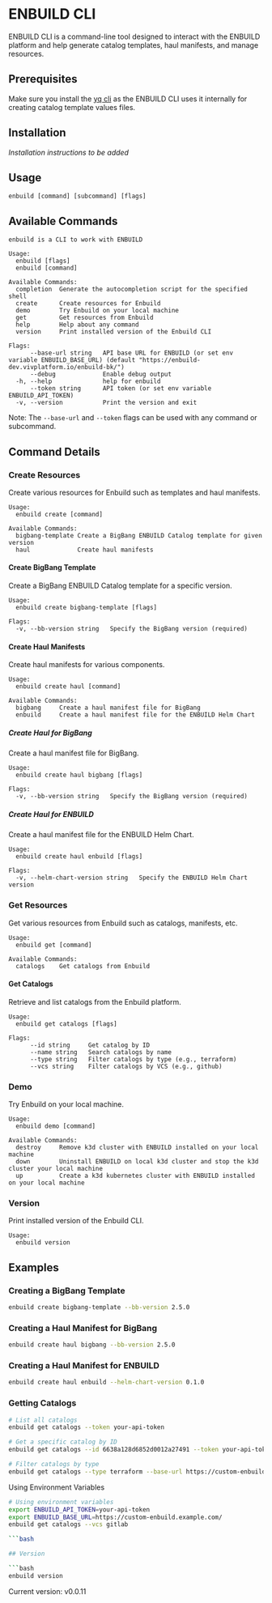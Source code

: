 # ENBUILD CLI

ENBUILD CLI is a command-line tool designed to interact with the ENBUILD platform and help generate catalog templates, haul manifests, and manage resources.

## Prerequisites

Make sure you install the [yq cli](https://mikefarah.gitbook.io/yq) as the ENBUILD CLI uses it internally for creating catalog template values files.

## Installation

*Installation instructions to be added*

## Usage

```
enbuild [command] [subcommand] [flags]
```

## Available Commands

```
enbuild is a CLI to work with ENBUILD

Usage:
  enbuild [flags]
  enbuild [command]

Available Commands:
  completion  Generate the autocompletion script for the specified shell
  create      Create resources for Enbuild
  demo        Try Enbuild on your local machine
  get         Get resources from Enbuild
  help        Help about any command
  version     Print installed version of the Enbuild CLI

Flags:
      --base-url string   API base URL for ENBUILD (or set env variable ENBUILD_BASE_URL) (default "https://enbuild-dev.vivplatform.io/enbuild-bk/")
      --debug             Enable debug output
  -h, --help              help for enbuild
      --token string      API token (or set env variable ENBUILD_API_TOKEN)
  -v, --version           Print the version and exit
```

Note: The `--base-url` and `--token` flags can be used with any command or subcommand.

## Command Details

### Create Resources

Create various resources for Enbuild such as templates and haul manifests.

```
Usage:
  enbuild create [command]

Available Commands:
  bigbang-template Create a BigBang ENBUILD Catalog template for given version
  haul             Create haul manifests
```

#### Create BigBang Template

Create a BigBang ENBUILD Catalog template for a specific version.

```
Usage:
  enbuild create bigbang-template [flags]

Flags:
  -v, --bb-version string   Specify the BigBang version (required)
```

#### Create Haul Manifests

Create haul manifests for various components.

```
Usage:
  enbuild create haul [command]

Available Commands:
  bigbang     Create a haul manifest file for BigBang
  enbuild     Create a haul manifest file for the ENBUILD Helm Chart
```

##### Create Haul for BigBang

Create a haul manifest file for BigBang.

```
Usage:
  enbuild create haul bigbang [flags]

Flags:
  -v, --bb-version string   Specify the BigBang version (required)
```

##### Create Haul for ENBUILD

Create a haul manifest file for the ENBUILD Helm Chart.

```
Usage:
  enbuild create haul enbuild [flags]

Flags:
  -v, --helm-chart-version string   Specify the ENBUILD Helm Chart version
```

### Get Resources

Get various resources from Enbuild such as catalogs, manifests, etc.

```
Usage:
  enbuild get [command]

Available Commands:
  catalogs    Get catalogs from Enbuild
```

#### Get Catalogs

Retrieve and list catalogs from the Enbuild platform.

```
Usage:
  enbuild get catalogs [flags]

Flags:
      --id string     Get catalog by ID
      --name string   Search catalogs by name
      --type string   Filter catalogs by type (e.g., terraform)
      --vcs string    Filter catalogs by VCS (e.g., github)
```

### Demo

Try Enbuild on your local machine.

```
Usage:
  enbuild demo [command]

Available Commands:
  destroy     Remove k3d cluster with ENBUILD installed on your local machine
  down        Uninstall ENBUILD on local k3d cluster and stop the k3d cluster your local machine
  up          Create a k3d kubernetes cluster with ENBUILD installed on your local machine
```

### Version

Print installed version of the Enbuild CLI.

```
Usage:
  enbuild version
```

## Examples

### Creating a BigBang Template

```bash
enbuild create bigbang-template --bb-version 2.5.0
```

### Creating a Haul Manifest for BigBang

```bash
enbuild create haul bigbang --bb-version 2.5.0 
```

### Creating a Haul Manifest for ENBUILD

```bash
enbuild create haul enbuild --helm-chart-version 0.1.0
```

### Getting Catalogs

```bash
# List all catalogs
enbuild get catalogs --token your-api-token

# Get a specific catalog by ID
enbuild get catalogs --id 6638a128d6852d0012a27491 --token your-api-token

# Filter catalogs by type
enbuild get catalogs --type terraform --base-url https://custom-enbuild.example.com/
```

Using Environment Variables

```bash
# Using environment variables
export ENBUILD_API_TOKEN=your-api-token
export ENBUILD_BASE_URL=https://custom-enbuild.example.com/
enbuild get catalogs --vcs gitlab

```bash

## Version

```bash
enbuild version
```

Current version: v0.0.11
